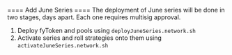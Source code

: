 ==== Add June Series ====
The deployment of June series will be done in two stages, days apart. Each one requires multisig approval.
1. Deploy fyToken and pools using `deployJuneSeries.network.sh`
2. Activate series and roll strategies onto them using `activateJuneSeries.network.sh`